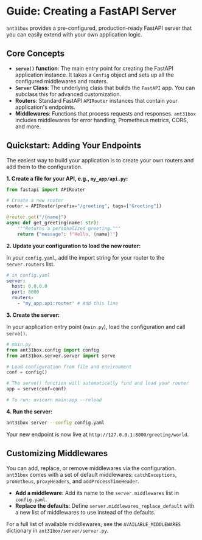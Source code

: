 # Guide: Creating a FastAPI Server

`ant31box` provides a pre-configured, production-ready FastAPI server that you can easily extend with your own application logic.

## Core Concepts

-   **`serve()` function**: The main entry point for creating the FastAPI application instance. It takes a `Config` object and sets up all the configured middlewares and routers.
-   **`Server` Class**: The underlying class that builds the `FastAPI` app. You can subclass this for advanced customization.
-   **Routers**: Standard FastAPI `APIRouter` instances that contain your application's endpoints.
-   **Middlewares**: Functions that process requests and responses. `ant31box` includes middlewares for error handling, Prometheus metrics, CORS, and more.

## Quickstart: Adding Your Endpoints

The easiest way to build your application is to create your own routers and add them to the configuration.

**1. Create a file for your API, e.g., `my_app/api.py`:**

```python
from fastapi import APIRouter

# Create a new router
router = APIRouter(prefix="/greeting", tags=["Greeting"])

@router.get("/{name}")
async def get_greeting(name: str):
    """Returns a personalized greeting."""
    return {"message": f"Hello, {name}!"}
```

**2. Update your configuration to load the new router:**

In your `config.yaml`, add the import string for your router to the `server.routers` list.

```yaml
# in config.yaml
server:
  host: 0.0.0.0
  port: 8000
  routers:
    - "my_app.api:router" # Add this line
```

**3. Create the server:**

In your application entry point (`main.py`), load the configuration and call `serve()`.

```python
# main.py
from ant31box.config import config
from ant31box.server.server import serve

# Load configuration from file and environment
conf = config()

# The serve() function will automatically find and load your router
app = serve(conf=conf)

# To run: uvicorn main:app --reload
```

**4. Run the server:**

```bash
ant31box server --config config.yaml
```
Your new endpoint is now live at `http://127.0.0.1:8000/greeting/world`.

## Customizing Middlewares

You can add, replace, or remove middlewares via the configuration. `ant31box` comes with a set of default middlewares: `catchExceptions`, `prometheus`, `proxyHeaders`, and `addProcessTimeHeader`.

-   **Add a middleware**: Add its name to the `server.middlewares` list in `config.yaml`.
-   **Replace the defaults**: Define `server.middlewares_replace_default` with a new list of middlewares to use instead of the defaults.

For a full list of available middlewares, see the `AVAILABLE_MIDDLEWARES` dictionary in `ant31box/server/server.py`.
